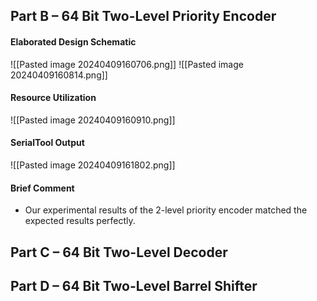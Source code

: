 ## Part B – 64 Bit Two-Level Priority Encoder
#### Elaborated Design Schematic
![[Pasted image 20240409160706.png]]
![[Pasted image 20240409160814.png]]
#### Resource Utilization
![[Pasted image 20240409160910.png]]
#### SerialTool Output
![[Pasted image 20240409161802.png]]
#### Brief Comment
- Our experimental results of the 2-level priority encoder matched the expected results perfectly.
## Part C – 64 Bit Two-Level Decoder
#### 
## Part D – 64 Bit Two-Level Barrel Shifter